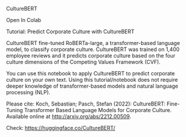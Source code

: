 CultureBERT

Open In Colab

Tutorial: Predict Corporate Culture with CultureBERT

CultureBERT fine-tuned RoBERTa-large, a transformer-based language model, to classify corporate culture. CultureBERT was trained on 1,400 employee reviews and it predicts corporate culture based on the four culture dimensions of the Competing Values Framework (CVF).

You can use this notebook to apply CultureBERT to predict corporate culture on your own text. Using this tutorial/notebook does not require deeper knowledge of transformer-based models and natural language processing (NLP).

Please cite: Koch, Sebastian; Pasch, Stefan (2022): CultureBERT: Fine-Tuning Transformer Based Language Models for Corporate Culture. Available online at http://arxiv.org/abs/2212.00509.

Check: https://huggingface.co/CultureBERT/
